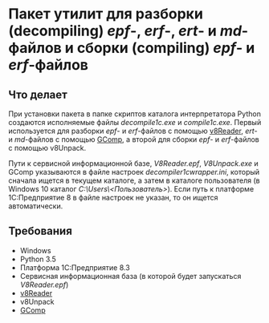 Пакет утилит для разборки (decompiling) *epf*-, *erf*-, *ert*- и *md*-файлов и сборки (compiling) *epf*- и *erf*-файлов
===

Что делает
---

При установки пакета в папке скриптов каталога интерпретатора Python создаются исполняемые файлы *decompile1c.exe* и 
*compile1c.exe*. Первый используется для разборки *epf*- и *erf*-файлов с помощью 
[v8Reader](https://github.com/xDrivenDevelopment/v8Reader), *ert*- и *md*-файлов с помощью 
[GComp](http://1c.alterplast.ru/gcomp/), а второй для сборки *epf*- и *erf*-файлов с помощью v8Unpack. 

Пути к сервисной информационной базе, *V8Reader.epf*, *V8Unpack.exe* и GComp указываются в файле настроек 
*decompiler1cwrapper.ini*, который сначала ищется в текущем каталоге, а затем в каталоге пользователя (в Windows 10 
каталог *C:\\Users\\\<Пользователь\>*). Если путь к платформе 1С:Предприятие 8 в файле настроек не указан, то 
он ищется автоматически.

Требования
---

- Windows
- Python 3.5
- Платформа 1С:Предприятие 8.3
- Сервисная информационная база (в которой будет запускаться *V8Reader.epf*)
- [v8Reader](https://github.com/xDrivenDevelopment/v8Reader)
- v8Unpack
- [GComp](http://1c.alterplast.ru/gcomp/)
